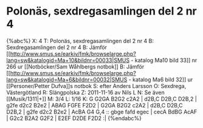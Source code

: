 # Polonäs, sexdregasamlingen del 2 nr 4

{%abc%}
X: 4
T: Polonäs, sexdregasamlingen del 2 nr 4
B: Sexdregasamlingen del 2 nr 4
B: Jämför [[http://www.smus.se/earkiv/fmk/browselarge.php?lang=sw&katalogid=Ma+10&bildnr=00033|SMUS - katalog Ma10 bild 33]] nr 266 ur [[Notböcker/Sam Wåhlbergs notbok]]
B: Jämför [[http://www.smus.se/earkiv/fmk/browselarge.php?lang=sw&katalogid=Ma+6&bildnr=00032|SMUS - katalog Ma6 bild 32]] ur [[Personer/Petter Dufva]]s notbok
S: efter Anders Larsson
O: Sexdrega, Västergötland
R: Slängpolska
Z: 2011-11-16 av Nils L
N: Se även [[Musik/1311|+]]
M: 3/4
L: 1/16
K: G
G2GA B2G2 c2A2 | d2B,C D2B,C D2B,2 | g2fe d2c2 B2e2 | ABAG FGFE F2D2 |
G2GA B2G2 c2A2 | d2B,C D2B,C D2B,2 | g2fe d2c2 B2e2 | AcBA G4 G,4 ::
gbge fafd egec | cecA BdBG AcAF | G2c2 B2A2 G2F2 | E2EF D2DE F2D2 :|
{%endabc%}
